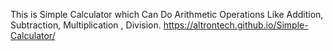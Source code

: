 This is Simple Calculator which Can Do Arithmetic Operations Like Addition, Subtraction, Multiplication , Division.
https://altrontech.github.io/Simple-Calculator/

